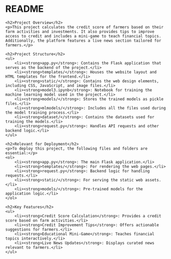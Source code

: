 <!DOCTYPE html>
<html lang="en">
<head>
    <meta charset="UTF-8">
    <meta name="viewport" content="width=device-width, initial-scale=1.0">
    <title>README</title>
</head>
<body>
    <h1>README</h1>

    <h2>Project Overview</h2>
    <p>This project calculates the credit score of farmers based on their farm activities and investments. It also provides tips to improve access to credit and includes a mini-game to teach financial topics. Additionally, the platform features a live news section tailored for farmers.</p>

    <h2>Project Structure</h2>
    <ul>
        <li><strong>app.py</strong>: Contains the Flask application that serves as the backend of the project.</li>
        <li><strong>templates/</strong>: Houses the website layout and HTML templates for the frontend.</li>
        <li><strong>static/</strong>: Contains the web design elements, including CSS, JavaScript, and image files.</li>
        <li><strong>model3.ipynb</strong>: Notebook for training the machine learning model used in the project.</li>
        <li><strong>models/</strong>: Stores the trained models as pickle files.</li>
        <li><strong>mlmodels/</strong>: Includes all the files used during the model training process.</li>
        <li><strong>dataset/</strong>: Contains the datasets used for training the models.</li>
        <li><strong>request.py</strong>: Handles API requests and other backend logic.</li>
    </ul>

    <h2>Relevant for Deployment</h2>
    <p>To deploy this project, the following files and folders are essential:</p>
    <ol>
        <li><strong>app.py</strong>: The main Flask application.</li>
        <li><strong>templates/</strong>: For rendering the web pages.</li>
        <li><strong>request.py</strong>: Backend logic for handling requests.</li>
        <li><strong>static/</strong>: For serving the static web assets.</li>
        <li><strong>models/</strong>: Pre-trained models for the application logic.</li>
    </ol>

    <h2>Key Features</h2>
    <ul>
        <li><strong>Credit Score Calculation</strong>: Provides a credit score based on farm activities.</li>
        <li><strong>Credit Improvement Tips</strong>: Offers actionable suggestions for farmers.</li>
        <li><strong>Educational Mini-Game</strong>: Teaches financial topics interactively.</li>
        <li><strong>Live News Updates</strong>: Displays curated news relevant to farmers.</li>
    </ul>
</body>
</html>
